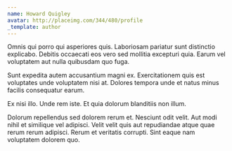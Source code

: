 ```yaml
---
name: Howard Quigley
avatar: http://placeimg.com/344/480/profile
_template: author
---
```

Omnis qui porro qui asperiores quis. Laboriosam pariatur sunt distinctio explicabo. Debitis occaecati eos vero sed mollitia excepturi quia. Earum vel voluptatem aut nulla quibusdam quo fuga.
  
Sunt expedita autem accusantium magni ex. Exercitationem quis est voluptates unde voluptatem nisi at. Dolores tempora unde et natus minus facilis consequatur earum.
  
Ex nisi illo. Unde rem iste. Et quia dolorum blanditiis non illum.
  
Dolorum repellendus sed dolorem rerum et. Nesciunt odit velit. Aut modi nihil et similique vel adipisci. Velit velit quis aut repudiandae atque quae rerum rerum adipisci. Rerum et veritatis corrupti. Sint eaque nam voluptatem dolorem quo.
